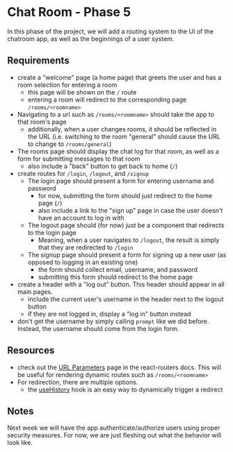 # Chat Room - Phase 5

In this phase of the project, we will add a routing system to the UI of the chatroom app, as well as the beginnings of a user system.

## Requirements

* create a "welcome" page (a home page) that greets the user and has a room selection for entering a room
  * this page will be shown on the `/` route
  * entering a room will redirect to the corresponding page `/rooms/<roomname>`
* Navigating to a url such as `/rooms/<roomname>` should take the app to that room's page
  * additionally, when a user changes rooms, it should be reflected in the URL (i.e. switching to the room "general" should cause the URL to change to `/rooms/general`)
* The rooms page should display the chat log for that room, as well as a form for submitting messages to that room
  * also include a "back" button to get back to home (`/`)
* create routes for `/login`, `/logout`, and `/signup`
  * The login page should present a form for entering username and password
    * for now, submitting the form should just redirect to the home page (`/`) 
    * also include a link to the "sign up" page in case the user doesn't have an account to log in with
  * The logout page should (for now) just be a component that redirects to the login page
    * Meaning, when a user navigates to `/logout`, the result is simply that they are redirected to `/login`
  * The signup page should present a form for signing up a new user (as opposed to logging in an existing one)
    * the form should collect email, username, and password
    * submitting this form should redirect to the home page
* create a header with a "log out" button. This header should appear in all main pages.
  * include the current user's username in the header next to the logout button
  * if they are not logged in, display a "log in" button instead
* don't get the username by simply calling `prompt` like we did before. Instead, the username should come from the login form.

## Resources

* check out the [URL Parameters](https://reacttraining.com/react-router/web/example/url-params) page in the react-routers docs. This will be useful for rendering dynamic routes such as `/rooms/<roomname>`
* For redirection, there are multiple options.
  * the [useHistory](https://reacttraining.com/react-router/web/api/Hooks/usehistory) hook is an easy way to dynamically trigger a redirect

## Notes

Next week we will have the app authenticate/authorize users using proper security measures. For now, we are just fleshing out what the behavior will look like.
